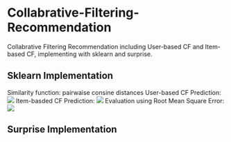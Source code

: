 # Collabrative-Filtering-Recommendation
Collabrative Filtering Recommendation including User-based CF and Item-based CF, implementing with sklearn and surprise.
## Sklearn Implementation
Similarity function: pairwaise consine distances
User-based CF Prediction:
![](https://github.com/ZorrowHu/Collabrative-Filtering-Recommendation/blob/master/CF_sklearn/img1.png)
Item-basded CF Prediction:
![](https://github.com/ZorrowHu/Collabrative-Filtering-Recommendation/blob/master/CF_sklearn/img2.png)
Evaluation using Root Mean Square Error:
![](https://github.com/ZorrowHu/Collabrative-Filtering-Recommendation/blob/master/CF_sklearn/img3.png)

## Surprise Implementation
